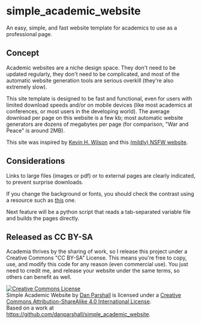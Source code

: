 # simple_academic_website
An easy, simple, and fast website template for academics to use as a professional page.

## Concept
Academic websites are a niche design space.  They don't need to be updated regularly, they don't need to be complicated, and most of the automatic website generation tools are serious overkill (they're also extremely slow).

This site template is designed to be fast and functional, even for users with limited download speeds and/or on mobile devices (like most academics at conferences, or most users in the developing world).  The average download per page on this website is a few kb; most automatic website generators are dozens of megabytes per page (for comparison, "War and Peace" is around 2MB).

This site was inspired by <a href="https://kevinhayeswilson.com/">Kevin H. Wilson</a> and this <a href="http://bettermotherfuckingwebsite.com/"> (mildly) NSFW website</a>.  


## Considerations
Links to large files (images or pdf) or to external pages are clearly indicated, to prevent surprise downloads.

If you change the background or fonts, you should check the contrast using a resource such as <a href="https://webaim.org/resources/contrastchecker/">this</a> one.

Next feature will be a python script that reads a tab-separated variable file and builds the pages directly.


## Released as CC BY-SA
Academia thrives by the sharing of work, so I release this project under a Creative Commons "CC BY-SA" License.  This means you're free to copy, use, and modify this code for any reason (even commercial use).  You just need to credit me, and release your website under the same terms, so others can benefit as well.

<a rel="license" href="http://creativecommons.org/licenses/by-sa/4.0/"><img alt="Creative Commons License" style="border-width:0" src="https://i.creativecommons.org/l/by-sa/4.0/88x31.png" /></a><br /><span xmlns:dct="http://purl.org/dc/terms/" property="dct:title">Simple Academic Website </span> by <a xmlns:cc="http://creativecommons.org/ns#" href="https://github.com/danparshall/simple_academic_website" property="cc:attributionName" rel="cc:attributionURL">Dan Parshall</a> is licensed under a <a rel="license" href="http://creativecommons.org/licenses/by-sa/4.0/">Creative Commons Attribution-ShareAlike 4.0 International License</a>.<br />Based on a work at <a xmlns:dct="http://purl.org/dc/terms/" href="https://github.com/danparshall/simple_academic_website" rel="dct:source">https://github.com/danparshall/simple_academic_website</a>.

